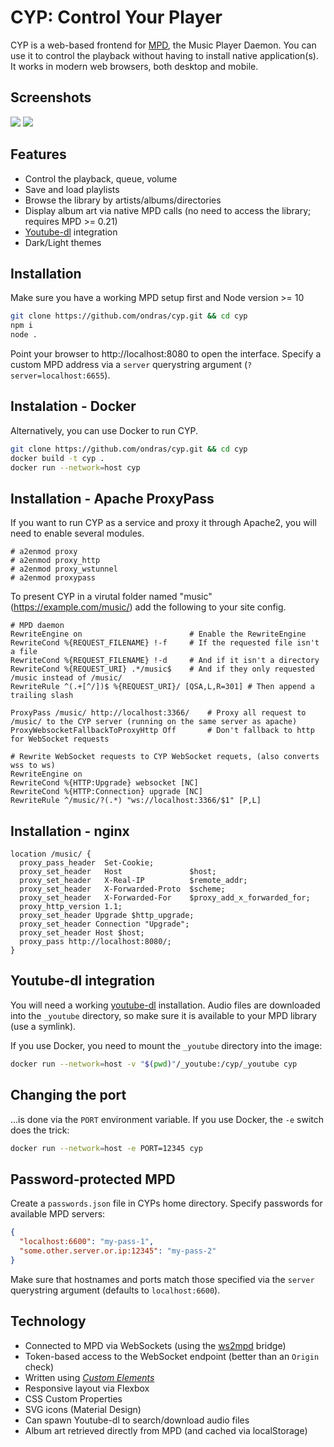 # CYP: Control Your Player

CYP is a web-based frontend for [MPD](https://www.musicpd.org/), the Music Player Daemon. You can use it to control the playback without having to install native application(s). It works in modern web browsers, both desktop and mobile.

## Screenshots

![](misc/screen1.png) ![](misc/screen2.png)


## Features
  - Control the playback, queue, volume
  - Save and load playlists
  - Browse the library by artists/albums/directories
  - Display album art via native MPD calls (no need to access the library; requires MPD >= 0.21)
  - [Youtube-dl](https://ytdl-org.github.io/youtube-dl/index.html) integration
  - Dark/Light themes


## Installation

Make sure you have a working MPD setup first and Node version >= 10

```sh
git clone https://github.com/ondras/cyp.git && cd cyp
npm i
node .
```

Point your browser to http://localhost:8080 to open the interface. Specify a custom MPD address via a `server` querystring argument (`?server=localhost:6655`).

## Instalation - Docker

Alternatively, you can use Docker to run CYP.

```sh
git clone https://github.com/ondras/cyp.git && cd cyp
docker build -t cyp .
docker run --network=host cyp
```

## Installation - Apache ProxyPass

If you want to run CYP as a service and proxy it through Apache2, you will need to enable several modules.

    # a2enmod proxy
    # a2enmod proxy_http
    # a2enmod proxy_wstunnel
    # a2enmod proxypass


To present CYP in a virutal folder named "music" (https://example.com/music/) add the following to your site config.

	
    # MPD daemon
	RewriteEngine on						# Enable the RewriteEngine
	RewriteCond %{REQUEST_FILENAME} !-f		# If the requested file isn't a file
	RewriteCond %{REQUEST_FILENAME} !-d		# And if it isn't a directory
	RewriteCond %{REQUEST_URI} .*/music$	# And if they only requested /music instead of /music/
	RewriteRule ^(.+[^/])$ %{REQUEST_URI}/ [QSA,L,R=301] # Then append a trailing slash

	ProxyPass /music/ http://localhost:3366/	# Proxy all request to /music/ to the CYP server (running on the same server as apache)
	ProxyWebsocketFallbackToProxyHttp Off		# Don't fallback to http for WebSocket requests

	# Rewrite WebSocket requests to CYP WebSocket requets, (also converts wss to ws)
	RewriteEngine on						
	RewriteCond %{HTTP:Upgrade} websocket [NC]  
	RewriteCond %{HTTP:Connection} upgrade [NC]
	RewriteRule ^/music/?(.*) "ws://localhost:3366/$1" [P,L]

## Installation - nginx

    location /music/ {
      proxy_pass_header  Set-Cookie;
      proxy_set_header   Host               $host;
      proxy_set_header   X-Real-IP          $remote_addr;
      proxy_set_header   X-Forwarded-Proto  $scheme;
      proxy_set_header   X-Forwarded-For    $proxy_add_x_forwarded_for;
      proxy_http_version 1.1;
      proxy_set_header Upgrade $http_upgrade;
      proxy_set_header Connection "Upgrade";
      proxy_set_header Host $host;
      proxy_pass http://localhost:8080/;
    }
  


## Youtube-dl integration

You will need a working [youtube-dl](https://ytdl-org.github.io/youtube-dl/index.html) installation. Audio files are downloaded into the `_youtube` directory, so make sure it is available to your MPD library (use a symlink).

If you use Docker, you need to mount the `_youtube` directory into the image:

```sh
docker run --network=host -v "$(pwd)"/_youtube:/cyp/_youtube cyp
```


## Changing the port

...is done via the `PORT` environment variable. If you use Docker, the `-e` switch does the trick:

```sh
docker run --network=host -e PORT=12345 cyp
```

## Password-protected MPD

Create a `passwords.json` file in CYPs home directory. Specify passwords for available MPD servers:

```json
{
  "localhost:6600": "my-pass-1",
  "some.other.server.or.ip:12345": "my-pass-2"
}
```

Make sure that hostnames and ports match those specified via the `server` querystring argument (defaults to `localhost:6600`).

## Technology
  - Connected to MPD via WebSockets (using the [ws2mpd](https://github.com/ondras/ws2mpd/) bridge)
  - Token-based access to the WebSocket endpoint (better than an `Origin` check)
  - Written using [*Custom Elements*](https://developer.mozilla.org/en-US/docs/Web/Web_Components/Using_custom_elements)
  - Responsive layout via Flexbox
  - CSS Custom Properties
  - SVG icons (Material Design)
  - Can spawn Youtube-dl to search/download audio files
  - Album art retrieved directly from MPD (and cached via localStorage)
